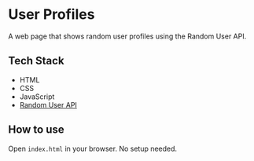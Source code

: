 # User Profiles

A web page that shows random user profiles using the Random User API.

## Tech Stack

- HTML
- CSS
- JavaScript
- [Random User API](https://randomuser.me/)

## How to use

Open `index.html` in your browser. No setup needed.
